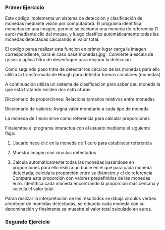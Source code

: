 ### Primer Ejercicio 

Este código implementa un sistema de detección y clasificación de monedas mediante visión por computadora. El programa identifica monedas en una imagen, permite seleccionar una moneda de referencia (1 euro) mediante clic del mouse, y luego clasifica automáticamente todas las monedas detectadas calculando el valor total.

El codigo paraa realizar esta funcion  en primer lugar carga la imagen correspondiente, para el caso base'monedas.jpg'.
Convierte a escala de grises y aplica filtro de desenfoque para mejorar la detección. 

Como segundo paso trata de detectar los circulos de las monedas para ello utiliza la transformada de Hough para detectar formas circulares (monedas)

A continuación utiliza un sistema de clasificación para saber qeu moneda la que esta tratando existen dos estructuras:

Diccionario de proporciones: Relaciona tamaños relativos entre monedas

Diccionario de valores: Asigna valor monetario a cada tipo de moneda

La moneda de 1 euro sirve como referencia para calcular proporciones

Finalemtne el programa interactua con el usuario mediante el siguiente flujo: 

1) Usuario hace clic en la moneda de 1 euro para establecer referencia

2) Muestra imagen con círculos detectados

3) Calcula automáticamente todas las monedas basándose en proporciones para ello realiza un bucle en el que para cada moneda detectada, calcula la proporción entre su diámetro y el de referencia. Compara esta proporción con valores predefinidos de las monedas euro. Identifica cada moneda encontrando la proporción más cercana y calcula el valor total.

Paraa realizar la interpretación de los resultados  se dibuja círculos verdes alrededor de monedas detectadas, se etiqueta cada moneda con su denominación y finalmente se muestra el valor total calculado en euros.

### Segundo Ejercicio


